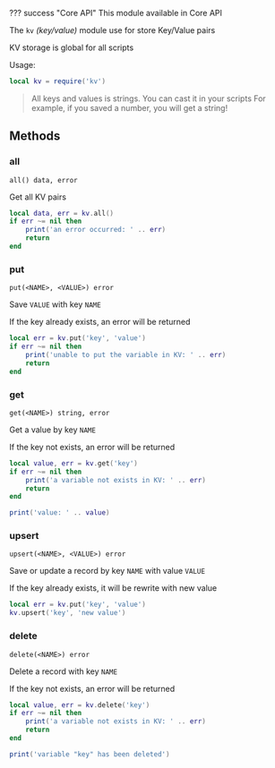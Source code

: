 ??? success "Core API"
    This module available in Core API

The `kv` _(key/value)_ module use for store Key/Value pairs

KV storage is global for all scripts

Usage:

```lua title="script.lua"
local kv = require('kv')
```

> All keys and values is strings. You can cast it in your scripts
> For example, if you saved a number, you will get a string!

## Methods

### all 

`all() data, error`

Get all KV pairs

```lua title="script.lua"
local data, err = kv.all()
if err ~= nil then
    print('an error occurred: ' .. err)
    return
end
```

### put 

`put(<NAME>, <VALUE>) error`

Save `VALUE` with key `NAME`

If the key already exists, an error will be returned

```lua title="script.lua"
local err = kv.put('key', 'value')
if err ~= nil then
    print('unable to put the variable in KV: ' .. err)
    return
end
```

### get 

`get(<NAME>) string, error`

Get a value by key `NAME`

If the key not exists, an error will be returned

```lua title="script.lua"
local value, err = kv.get('key')
if err ~= nil then
    print('a variable not exists in KV: ' .. err)
    return
end

print('value: ' .. value)
```

### upsert 

`upsert(<NAME>, <VALUE>) error`

Save or update a record by key `NAME` with value `VALUE`

If the key already exists, it will be rewrite with new value

```lua title="script.lua"
local err = kv.put('key', 'value')
kv.upsert('key', 'new value')
```

### delete 

`delete(<NAME>) error`

Delete a record with key `NAME`

If the key not exists, an error will be returned

```lua title="script.lua"
local value, err = kv.delete('key')
if err ~= nil then
    print('a variable not exists in KV: ' .. err)
    return
end

print('variable "key" has been deleted')
```
